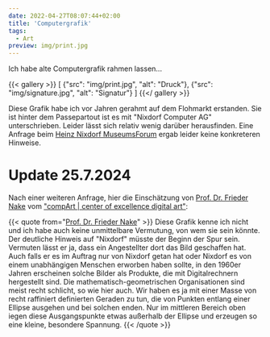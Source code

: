 ```yaml
---
date: 2022-04-27T08:07:44+02:00
title: 'Computergrafik'
tags:
  - Art
preview: img/print.jpg
---
```


Ich habe alte Computergrafik rahmen lassen...
<!--more-->

{{< gallery >}}
[
  {"src": "img/print.jpg", "alt": "Druck"},
  {"src": "img/signature.jpg", "alt": "Signatur"}
]
{{</ gallery >}}

Diese Grafik habe ich vor Jahren gerahmt auf dem Flohmarkt erstanden. Sie ist hinter dem Passepartout ist es mit "Nixdorf Computer AG" unterschrieben. Leider lässt sich relativ wenig darüber herausfinden. Eine Anfrage beim [Heinz Nixdorf MuseumsForum](https://www.hnf.de/home.html) ergab leider keine konkreteren Hinweise.

# Update 25.7.2024

Nach einer weiteren Anfrage, hier die Einschätzung von [Prof. Dr. Frieder Nake](https://de.wikipedia.org/wiki/Frieder_Nake) vom ["compArt | center of excellence digital art"](http://dada.compart-bremen.de/):

{{< quote from="[Prof. Dr. Frieder Nake](https://de.wikipedia.org/wiki/Frieder_Nake)" >}}
Diese Grafik kenne ich nicht und ich habe auch keine unmittelbare Vermutung, von wem sie sein könnte. Der deutliche Hinweis auf "Nixdorf" müsste der Beginn der Spur sein. Vermuten lässt er ja, dass ein Angestellter dort das Bild geschaffen hat. Auch falls er es im Auftrag nur von Nixdorf getan hat oder Nixdorf es von einem unabhängigen Menschen erworben haben sollte, in den 1960er Jahren erscheinen solche Bilder als Produkte, die mit Digitalrechnern hergestellt sind. Die mathematisch-geometrischen Organisationen sind meist recht schlicht, so wie hier auch. Wir haben es ja mit einer Masse von recht raffiniert definierten Geraden zu tun, die von Punkten entlang einer Ellipse ausgehen und bei solchen enden. Nur im mittleren Bereich oben iegen diese Ausgangspunkte etwas außerhalb der Ellipse und erzeugen so eine kleine, besondere Spannung.
{{< /quote >}}
